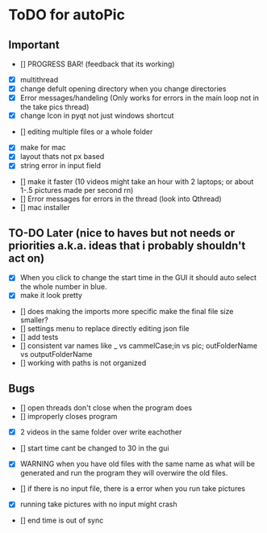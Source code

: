 # ToDO for autoPic

## Important

- [] PROGRESS BAR! (feedback that its working)
- [x] multithread
- [x] change defult opening directory when you change directories
- [x] Error messages/handeling (Only works for errors in the main loop not in the take pics thread)
- [x] change Icon in pyqt not just windows shortcut
- [] editing multiple files or a whole folder
- [x] make for mac
- [x] layout thats not px based
- [x] string error in input field
- [] make it faster (10 videos might take an hour with 2 laptops; or about 1-.5 pictures made per second rn)
- [] Error messages for errors in the thread (look into Qthread)
- [] mac installer

## TO-DO Later (nice to haves but not needs or priorities a.k.a. ideas that i probably shouldn't act on)

- [x] When you click to change the start time in the GUI it should auto select the whole number in blue.
- [x] make it look pretty
- [] does making the imports more specific make the final file size smaller?
- [] settings menu to replace directly editing json file
- [] add tests
- [] consistent var names like _ vs cammelCase;in vs pic; outFolderName vs outputFolderName
- [] working with paths is not organized

## Bugs

- [] open threads don't close when the program does
- [] improperly closes program
- [x] 2 videos in the same folder over write eachother
- [] start time cant be changed to 30 in the gui
- [x] WARNING when you have old files with the same name as what will be generated and run the program they will overwire the old files.
- [] if there is no input file, there is a error when you run take pictures
- [x] running take pictures with no input might crash
- [] end time is out of sync
